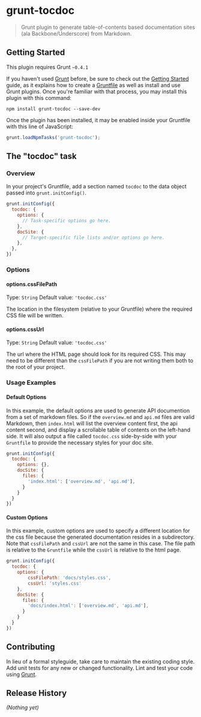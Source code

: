 # grunt-tocdoc

> Grunt plugin to generate table-of-contents based documentation sites (ala Backbone/Underscore) from Markdown.

## Getting Started
This plugin requires Grunt `~0.4.1`

If you haven't used [Grunt](http://gruntjs.com/) before, be sure to check out the [Getting Started](http://gruntjs.com/getting-started) guide, as it explains how to create a [Gruntfile](http://gruntjs.com/sample-gruntfile) as well as install and use Grunt plugins. Once you're familiar with that process, you may install this plugin with this command:

```shell
npm install grunt-tocdoc --save-dev
```

Once the plugin has been installed, it may be enabled inside your Gruntfile with this line of JavaScript:

```js
grunt.loadNpmTasks('grunt-tocdoc');
```

## The "tocdoc" task

### Overview
In your project's Gruntfile, add a section named `tocdoc` to the data object passed into `grunt.initConfig()`.

```js
grunt.initConfig({
  tocdoc: {
    options: {
      // Task-specific options go here.
    },
    docSite: {
      // Target-specific file lists and/or options go here.
    },
  },
})
```

### Options

#### options.cssFilePath
Type: `String`
Default value: `'tocdoc.css'`

The location in the filesystem (relative to your Gruntfile) where the required CSS file will be written.

#### options.cssUrl
Type: `String`
Default value: `'tocdoc.css'`

The url where the HTML page should look for its required CSS. This may need to be different than the `cssFilePath` if you are not writing them both to the root of your project.

### Usage Examples

#### Default Options
In this example, the default options are used to generate API documention from a set of markdown files. So if the `overview.md` and `api.md` files are valid Markdown, then `index.html` will list the overview content first, the api content second, and display a scrollable table of contents on the left-hand side. It will also output a file called `tocdoc.css` side-by-side with your `Gruntfile` to provide the necessary styles for your doc site.

```js
grunt.initConfig({
  tocdoc: {
    options: {},
    docSite: {
      files: {
        'index.html': ['overview.md', 'api.md'],
      }
    }
  }
})
```

#### Custom Options
In this example, custom options are used to specify a different location for the css file because the generated documentation resides in a subdirectory. Note that `cssFilePath` and `cssUrl` are not the same in this case. The file path is relative to the `Gruntfile` while the `cssUrl` is relative to the html page.

```js
grunt.initConfig({
  tocdoc: {
    options: {
        cssFilePath: 'docs/styles.css',
        cssUrl: 'styles.css'
    },
    docSite: {
      files: {
        'docs/index.html': ['overview.md', 'api.md'],
      }
    }
  }
})
```

## Contributing
In lieu of a formal styleguide, take care to maintain the existing coding style. Add unit tests for any new or changed functionality. Lint and test your code using [Grunt](http://gruntjs.com/).

## Release History
_(Nothing yet)_
